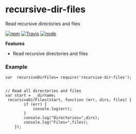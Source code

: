 # recursive-dir-files

Read recursive directories and files


[![npm](https://img.shields.io/npm/dm/recursive-dir-files.svg?style=flat-square)](https://www.npmjs.com/package/recursive-dir-files)
[![Travis](https://img.shields.io/travis/naval/recursive-dir-files.svg?style=flat-square)](https://travis-ci.org/naval/recursive-dir-files)
[![node](https://img.shields.io/node/v/recursive-dir-files.svg?style=flat-square)](https://nodejs.org/)

**Features**
- Read recursive directories and files


### Example

    var  recursiveDirFiles= require('recursive-dir-files');
    

    // Read all directories and files
    var start = __dirname;
     recursiveDirFiles(start, function (err, dirs, files) {
            if (err) {
                console.log(err);
            }
            console.log("Directories=",dirs);
            console.log("Files=",files);
        });
